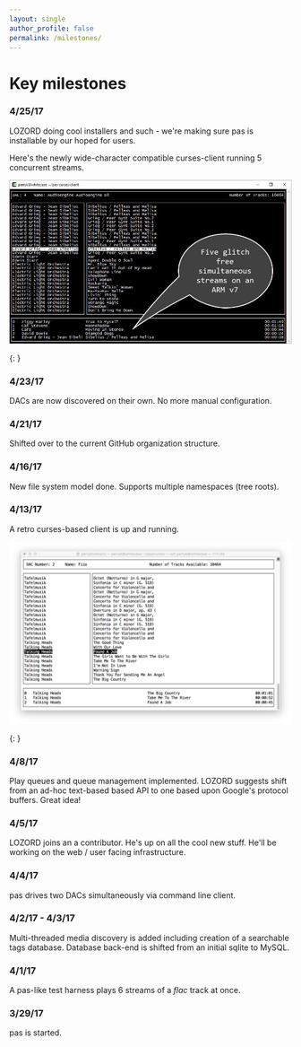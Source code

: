 ```yaml
---
layout: single
author_profile: false
permalink: /milestones/
---
```


Key milestones
===


### 4/25/17

LOZORD doing cool installers and such - we're making sure pas is installable by our hoped for users. 

Here's the newly wide-character compatible curses-client running 5 concurrent streams.

![ss2]

[ss2]: ../assets/ss2.jpg
{: }

### 4/23/17

DACs are now discovered on their own. No more manual configuration.

### 4/21/17

Shifted over to the current GitHub organization structure.

### 4/16/17

New file system model done. Supports multiple namespaces (tree roots).

### 4/13/17

A retro curses-based client is up and running. 

![ss1]

[ss1]: ../assets/ss1.jpg
{: }

### 4/8/17

Play queues and queue management implemented. LOZORD suggests shift from an ad-hoc text-based based API to one based upon Google's protocol buffers. Great idea!


### 4/5/17

LOZORD joins an a contributor. He's up on all the cool new stuff. He'll be working on the web / user facing infrastructure.

### 4/4/17

pas drives two DACs simultaneously via command line client.

### 4/2/17 - 4/3/17

Multi-threaded media discovery is added including creation of a searchable tags database. Database back-end is shifted from an initial sqlite to MySQL.

### 4/1/17

A pas-like test harness plays 6 streams of a *flac* track at once.

### 3/29/17

pas is started.
